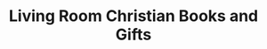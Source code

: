 ---
title: "Living Room Christian Books and Gifts"
url: /bastrop/living-room-christian-books-and-gifts/
shop: Bücher
---